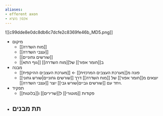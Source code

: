 ```yaml
---
aliases:
- efferent axon
- אקסון מוציא
---
```

![[c99dde8e0dc8db6c7dcfe2c8369fe46b_MD5.png]]
- מיקום
	- [[מוח השדרה]]
	- [[עצבי השדרה]]
	- [[שורשים גחוניים]]
	- [[גוף התא]] ב[[חומר אפור]] של[[מוח השדרה]]
- מבנה
	- פונה מ[[מערכת העצבים המרכזית]] ← [[מערכת העצבים ההיקפית]]
	- יוצאים מ[[חומר אפור]] של [[מוח השדרה]] דרך [[שורשים גחוניים|שורש גחוני]] ויחד עם [[שורשים גביים|שורש גבי]] יוצר [[עצבי השדרה]].
- תפקיד
	- פקודות [[מוטורי]] ל[[שרירים]] ו[[בלוטות]]
- תת מבנים
	- 